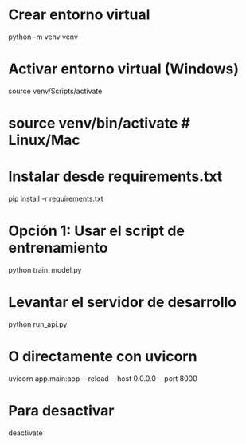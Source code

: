 # Crear entorno virtual
python -m venv venv

# Activar entorno virtual (Windows)
source venv/Scripts/activate
# source venv/bin/activate  # Linux/Mac

# Instalar desde requirements.txt
pip install -r requirements.txt

# Opción 1: Usar el script de entrenamiento
python train_model.py

# Levantar el servidor de desarrollo
python run_api.py

# O directamente con uvicorn
uvicorn app.main:app --reload --host 0.0.0.0 --port 8000

# Para desactivar
deactivate